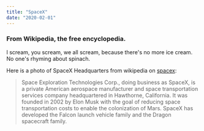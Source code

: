 ```yaml
---
title: "SpaceX"
date: "2020-02-01"
---
```


### From Wikipedia, the free encyclopedia.

I scream, you scream, we all scream, because there's no more ice cream. No one's rhyming about spinach.

Here is a photo of SpaceX Headquarters from wikipedia on [spacex](<https://en.wikipedia.org/wiki/SpaceX#/media/File:Iridium-4_Mission_(25557986177).jpg>):

> Space Exploration Technologies Corp., doing business as SpaceX,
> is a private American aerospace manufacturer and space transportation
> services company headquartered in Hawthorne, California. It was founded
> in 2002 by Elon Musk with the goal of reducing space transportation
> costs to enable the colonization of Mars. SpaceX has developed the Falcon
> launch vehicle family and the Dragon spacecraft family.
